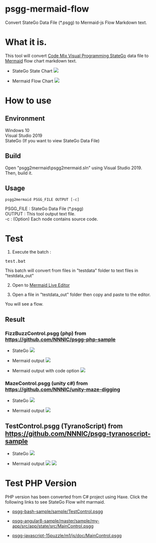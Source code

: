 # psgg-mermaid-flow
Convert StateGo Data File (*.psgg) to Mermaid-js Flow Markdown text.

# What it is.
This tool will convert [Code Mix Visual Programming StateGo](https://statego.programanic.com) data file to [Mermaid](https://mermaid-js.github.io/mermaid/#/) flow chart markdown text.

- StateGo State Chart
![](https://raw.githubusercontent.com/NNNIC/psgg-mermaid-flow/master/wiki/statego.png)

- Mermaid Flow Chart
![](https://raw.githubusercontent.com/NNNIC/psgg-mermaid-flow/master/wiki/mermeid.png)

# How to use

## Environment

Windows 10  
Visual Studio 2019  
StateGo (If you want to view StateGo Data File)  

## Build 
Open "psgg2mermaid\psgg2mermaid.sln" using Visual Studio 2019.  
Then, build it.  

## Usage

```format
psgg2mermaid PSGG_FILE OUTPUT [-c]
```

PSGG_FILE : StateGo Data File (*.psgg)  
OUTPUT : This tool output text file.   
-c : (Option) Each node contains source code.  

# Test

1. Execute the batch :
<pre>
test.bat
</pre>

This batch will convert from files in "testdata" folder to text files in "testdata_out"

2. Open to [Mermaid Live Editor](https://mermaid-js.github.io/mermaid-live-editor/)

3. Open a file in "testdata_out" folder then copy and paste to the editor.

You will see a flow.

## Result 

### FizzBuzzControl.psgg (php) from https://github.com/NNNIC/psgg-php-sample 
- StateGo 
![](https://raw.githubusercontent.com/NNNIC/psgg-mermaid-flow/master/wiki/fizzbuzz.png)

- Mermaid output
![](https://raw.githubusercontent.com/NNNIC/psgg-mermaid-flow/master/wiki/fizzbuzz-m.png)

- Mermaid output with code option
![](https://raw.githubusercontent.com/NNNIC/psgg-mermaid-flow/master/wiki/fizzbuzz-mc.png)

### MazeControl.psgg (unity c#) from https://github.com/NNNIC/unity-maze-digging
- StateGo 
![](https://raw.githubusercontent.com/NNNIC/psgg-mermaid-flow/master/wiki/maze.png)

- Mermaid output
![](https://raw.githubusercontent.com/NNNIC/psgg-mermaid-flow/master/wiki/maze-m.png)

## TestControl.psgg (TyranoScript) from https://github.com/NNNIC/psgg-tyranoscript-sample
- StateGo 
![](https://raw.githubusercontent.com/NNNIC/psgg-mermaid-flow/master/wiki/test.png)

- Mermaid output
![](https://raw.githubusercontent.com/NNNIC/psgg-mermaid-flow/master/wiki/test-m1.png)
![](https://raw.githubusercontent.com/NNNIC/psgg-mermaid-flow/master/wiki/test-m2.png)

# Test PHP Version

PHP version has been converted from C# project using Haxe.
Click the following links to see StateGo Flow wiht marmaid.

- [psgg-bash-sample/sample/TestControl.psgg](https://statego.programanic.com/mermaid/disp.php?file=https%3A%2F%2Fraw.githubusercontent.com%2FNNNIC%2Fpsgg-bash-sample%2Fmaster%2Fsample%2FTestControl.psgg)

- [psgg-angular8-sample/master/sample/my-app/src/app/state/src/MainControl.psgg](https://statego.programanic.com/mermaid/disp.php?file=https%3A%2F%2Fraw.githubusercontent.com%2FNNNIC%2Fpsgg-angular8-sample%2Fmaster%2Fsample%2Fmy-app%2Fsrc%2Fapp%2Fstate%2Fsrc%2FMainControl.psgg)

- [psgg-javascript-15puzzle/m1/js/doc/MainControl.psgg
](https://statego.programanic.com/mermaid/disp.php?file=https%3A%2F%2Fraw.githubusercontent.com%2FNNNIC%2Fpsgg-javascript-15puzzle%2Fmaster%2Fm1%2Fjs%2Fdoc%2FMainControl.psgg)

